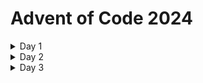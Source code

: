 # Advent of Code 2024

<details>
    <summary>Day 1</summary>
    <br>
    <b>Problem Analysis</b>
    <br>For part 1, the problem was to find the positive difference between two sets of numbers after ordering each set in ascending order. For part 2, the problem was to find the similarity score, defined as the sum of the number of times each number of the first set appears in the second set multiplied by the number in the first set, between the two sets.<br><br>
    <b>Approach and Strategy</b>
    <br>I approached this problem by using ArrayLists because they allowed me to store an undefined amount of elements that may have duplicates, order them by their natural ascending order using the sort method of the Collections class, and access the corresponding values on the left and right sides by their indices. For calculating the differences, I used <code>distance += Math.abs(left.get(i) - right.get(i))</code>, where left and right are ArrayLists, i is a counter in a for loop, and distance is the sum of the differences. For the similarity score, I used <code>score += l * frequency</code>, where l is the current integer in the first/left ArrayList, frequency is the count of the current left integer in the second/right ArrayList, and score is the sum of the similarity scores.<br><br>
    <b>Implementation Reflection</b>
    <br>My implementation is moderately efficient, considering that I aimed to use the same code to solve both parts 1 and 2. However, it would have been more efficient if I had approached each part separately since it would have allowed me to use data structures that are more suited to each part.<br><br>
    <b>Improvements and Lessons Learned</b>
    <br>I can improve my code by using PriorityQueues for part 1 and a HashMap for part 2. This challenge helped me learn that even though a single problem can be solved in many different ways, certain methods can be better in some aspects than others.<br><br>
</details>
<details>
    <summary>Day 2</summary>
    <br>
    <b>Problem Analysis</b>
    <br>For part 1, the problem was to count the number of rows that had either all increasing or all decreasing numbers, a minimum difference of 1 integer between all adjacent numbers, and a maximum difference of 3 integers between all adjacent numbers. For part 2, the problem was similar to part 1, but the total sum had to include rows that met the requirements if one number was removed.<br><br>
    <b>Approach and Strategy</b>
    <br>I approached part 1 by iterating over each line, saving it as <code>int[] report = Arrays.stream(scan.nextLine().split(" ")).mapToInt(Integer::parseInt).toArray()</code>, and iterating over each integer in the report. I then used conditional statements to check whether the very first number is decreasing in respect to the second number, all the numbers are increasing with <code>(!increasing && report[r] < report[r + 1]) || (increasing && report[r] > report[r + 1] && r != 0)</code>, and each number has a permitted difference in respect to their adjacent numbers with <code>(Math.abs(report[r] - report[r + 1]) < 1) || (Math.abs(report[r] - report[r + 1]) > 3)</code>. I approached part 2 by creating a copy of the current report, iterating over the report, iterating over the report within the initial loop, creating a new integer array without the number at the current index, and iterating once more over the report within the original loop using the conditional statements from part 1.<br><br>
    <b>Implementation Reflection</b>
    <br>My implementation is not very efficient since it uses brute force to to test the removal of every single number in each row that didn’t meet the requirements, but it correctly solves both parts using the sample or puzzle input.<br><br>
    <b>Improvements and Lessons Learned</b>
    <br>I can improve my code by determining which indices would truly need to be checked when a line doesn’t meet the requirements at a specific number. Overall, some lessons I learned from this challenge are that brute force can be useful for solving problems in code, but they are often not very efficient.<br><br>
</details>
<details>
    <summary>Day 3</summary>
    <br>
    <b>Problem Analysis</b>
    <br>For part 1, the problem was to find valid multiplication instructions in the format mul(int1,int2) while ignoring invalid instructions and other characters. For part 2, the problem was similar to part 1, but the multiplication instructions were ignored if a valid don’t() instruction was found and reactivated when a valid do() instruction was found, taking into account the most recent instruction detected.<br><br>
    <b>Approach and Strategy</b>
    <br>I approached the problem by using Strings to store each line and using various String methods throughout the program. For example, for each line, I stored the line as a variable called line, declared a variable called start, initialized it with <code>line.indexOf("mul(")</code>, and iterated over the current line of the input while <code>while(start != -1)</code>, changing the content of the variable line to <code>(start + /*end of valid/invalid instruction*/ != line.length() - 1) ? line.substring(start + /*end of valid/invalid instruction*/ + 1) : ""</code>.<br><br>
    <b>Implementation Reflection</b>
    <br>My implementation may not be very efficient since it iterates over each line up to three times per mul() instruction: the first time to locate do() and don’t() instructions before the mul() instruction found, the second time to determine whether a mul() instruction is valid, and the third time to locate do() and don’t() instructions after the last mul() instruction of the current line.<br><br>
    <b>Improvements and Lessons Learned</b>
    <br>Some ways I can improve my code is by using regular expressions instead of String.indexOf() to find mul(), do(), and don’t() instructions and determine whether they are valid. I learned the fundamentals of how to use regex after completing the challenge and obtaining both stars, but even though I didn’t use regex for this particular challenge, I will most likely apply this knowledge in future problems.<br><br>
</details>
<!-- <details>
    <summary>Day 4</summary>
    <br>
    <b>Problem Analysis</b>
    <br>For part 1, the problem was . For part 2, the problem was .<br><br>
    <b>Approach and Strategy</b>
    <br>I approached part 1 by . I approached part 2 by .<br><br>
    <b>Implementation Reflection</b>
    <br>My implementation's efficiency is , but it could be improved by .<br><br>
    <b>Improvements and Lessons Learned</b>
    <br>Some ways I can improve my code is by . Overall, some lessons I learned from this challenge are .<br><br>
</details>
<details>
    <summary>Day 5</summary>
    <br>
    <b>Problem Analysis</b>
    <br>For part 1, the problem was . For part 2, the problem was .<br><br>
    <b>Approach and Strategy</b>
    <br>I approached part 1 by . I approached part 2 by .<br><br>
    <b>Implementation Reflection</b>
    <br>My implementation's efficiency is , but it could be improved by .<br><br>
    <b>Improvements and Lessons Learned</b>
    <br>Some ways I can improve my code is by . Overall, some lessons I learned from this challenge are .<br><br>
</details>
<details>
    <summary>Day 6</summary>
    <br>
    <b>Problem Analysis</b>
    <br>For part 1, the problem was . For part 2, the problem was .<br><br>
    <b>Approach and Strategy</b>
    <br>I approached part 1 by . I approached part 2 by .<br><br>
    <b>Implementation Reflection</b>
    <br>My implementation's efficiency is , but it could be improved by .<br><br>
    <b>Improvements and Lessons Learned</b>
    <br>Some ways I can improve my code is by . Overall, some lessons I learned from this challenge are .<br><br>
</details>
<details>
    <summary>Day 7</summary>
    <br>
    <b>Problem Analysis</b>
    <br>For part 1, the problem was . For part 2, the problem was .<br><br>
    <b>Approach and Strategy</b>
    <br>I approached part 1 by . I approached part 2 by .<br><br>
    <b>Implementation Reflection</b>
    <br>My implementation's efficiency is , but it could be improved by .<br><br>
    <b>Improvements and Lessons Learned</b>
    <br>Some ways I can improve my code is by . Overall, some lessons I learned from this challenge are .<br><br>
</details>
<details>
    <summary>Day 8</summary>
    <br>
    <b>Problem Analysis</b>
    <br>For part 1, the problem was . For part 2, the problem was .<br><br>
    <b>Approach and Strategy</b>
    <br>I approached part 1 by . I approached part 2 by .<br><br>
    <b>Implementation Reflection</b>
    <br>My implementation's efficiency is , but it could be improved by .<br><br>
    <b>Improvements and Lessons Learned</b>
    <br>Some ways I can improve my code is by . Overall, some lessons I learned from this challenge are .<br><br>
</details>
<details>
    <summary>Day 9</summary>
    <br>
    <b>Problem Analysis</b>
    <br>For part 1, the problem was . For part 2, the problem was .<br><br>
    <b>Approach and Strategy</b>
    <br>I approached part 1 by . I approached part 2 by .<br><br>
    <b>Implementation Reflection</b>
    <br>My implementation's efficiency is , but it could be improved by .<br><br>
    <b>Improvements and Lessons Learned</b>
    <br>Some ways I can improve my code is by . Overall, some lessons I learned from this challenge are .<br><br>
</details>
<details>
    <summary>Day 10</summary>
    <br>
    <b>Problem Analysis</b>
    <br>For part 1, the problem was . For part 2, the problem was .<br><br>
    <b>Approach and Strategy</b>
    <br>I approached part 1 by . I approached part 2 by .<br><br>
    <b>Implementation Reflection</b>
    <br>My implementation's efficiency is , but it could be improved by .<br><br>
    <b>Improvements and Lessons Learned</b>
    <br>Some ways I can improve my code is by . Overall, some lessons I learned from this challenge are .<br><br>
</details>
<details>
    <summary>Day 11</summary>
    <br>
    <b>Problem Analysis</b>
    <br>For part 1, the problem was . For part 2, the problem was .<br><br>
    <b>Approach and Strategy</b>
    <br>I approached part 1 by . I approached part 2 by .<br><br>
    <b>Implementation Reflection</b>
    <br>My implementation's efficiency is , but it could be improved by .<br><br>
    <b>Improvements and Lessons Learned</b>
    <br>Some ways I can improve my code is by . Overall, some lessons I learned from this challenge are .<br><br>
</details>
<details>
    <summary>Day 12</summary>
    <br>
    <b>Problem Analysis</b>
    <br>For part 1, the problem was . For part 2, the problem was .<br><br>
    <b>Approach and Strategy</b>
    <br>I approached part 1 by . I approached part 2 by .<br><br>
    <b>Implementation Reflection</b>
    <br>My implementation's efficiency is , but it could be improved by .<br><br>
    <b>Improvements and Lessons Learned</b>
    <br>Some ways I can improve my code is by . Overall, some lessons I learned from this challenge are .<br><br>
</details>
<details>
    <summary>Day 13</summary>
    <br>
    <b>Problem Analysis</b>
    <br>For part 1, the problem was . For part 2, the problem was .<br><br>
    <b>Approach and Strategy</b>
    <br>I approached part 1 by . I approached part 2 by .<br><br>
    <b>Implementation Reflection</b>
    <br>My implementation's efficiency is , but it could be improved by .<br><br>
    <b>Improvements and Lessons Learned</b>
    <br>Some ways I can improve my code is by . Overall, some lessons I learned from this challenge are .<br><br>
</details>
<details>
    <summary>Day 14</summary>
    <br>
    <b>Problem Analysis</b>
    <br>For part 1, the problem was . For part 2, the problem was .<br><br>
    <b>Approach and Strategy</b>
    <br>I approached part 1 by . I approached part 2 by .<br><br>
    <b>Implementation Reflection</b>
    <br>My implementation's efficiency is , but it could be improved by .<br><br>
    <b>Improvements and Lessons Learned</b>
    <br>Some ways I can improve my code is by . Overall, some lessons I learned from this challenge are .<br><br>
</details>
<details>
    <summary>Day 15</summary>
    <br>
    <b>Problem Analysis</b>
    <br>For part 1, the problem was . For part 2, the problem was .<br><br>
    <b>Approach and Strategy</b>
    <br>I approached part 1 by . I approached part 2 by .<br><br>
    <b>Implementation Reflection</b>
    <br>My implementation's efficiency is , but it could be improved by .<br><br>
    <b>Improvements and Lessons Learned</b>
    <br>Some ways I can improve my code is by . Overall, some lessons I learned from this challenge are .<br><br>
</details>
<details>
    <summary>Day 16</summary>
    <br>
    <b>Problem Analysis</b>
    <br>For part 1, the problem was . For part 2, the problem was .<br><br>
    <b>Approach and Strategy</b>
    <br>I approached part 1 by . I approached part 2 by .<br><br>
    <b>Implementation Reflection</b>
    <br>My implementation's efficiency is , but it could be improved by .<br><br>
    <b>Improvements and Lessons Learned</b>
    <br>Some ways I can improve my code is by . Overall, some lessons I learned from this challenge are .<br><br>
</details>
<details>
    <summary>Day 17</summary>
    <br>
    <b>Problem Analysis</b>
    <br>For part 1, the problem was . For part 2, the problem was .<br><br>
    <b>Approach and Strategy</b>
    <br>I approached part 1 by . I approached part 2 by .<br><br>
    <b>Implementation Reflection</b>
    <br>My implementation's efficiency is , but it could be improved by .<br><br>
    <b>Improvements and Lessons Learned</b>
    <br>Some ways I can improve my code is by . Overall, some lessons I learned from this challenge are .<br><br>
</details>
<details>
    <summary>Day 18</summary>
    <br>
    <b>Problem Analysis</b>
    <br>For part 1, the problem was . For part 2, the problem was .<br><br>
    <b>Approach and Strategy</b>
    <br>I approached part 1 by . I approached part 2 by .<br><br>
    <b>Implementation Reflection</b>
    <br>My implementation's efficiency is , but it could be improved by .<br><br>
    <b>Improvements and Lessons Learned</b>
    <br>Some ways I can improve my code is by . Overall, some lessons I learned from this challenge are .<br><br>
</details>
<details>
    <summary>Day 19</summary>
    <br>
    <b>Problem Analysis</b>
    <br>For part 1, the problem was . For part 2, the problem was .<br><br>
    <b>Approach and Strategy</b>
    <br>I approached part 1 by . I approached part 2 by .<br><br>
    <b>Implementation Reflection</b>
    <br>My implementation's efficiency is , but it could be improved by .<br><br>
    <b>Improvements and Lessons Learned</b>
    <br>Some ways I can improve my code is by . Overall, some lessons I learned from this challenge are .<br><br>
</details>
<details>
    <summary>Day 20</summary>
    <br>
    <b>Problem Analysis</b>
    <br>For part 1, the problem was . For part 2, the problem was .<br><br>
    <b>Approach and Strategy</b>
    <br>I approached part 1 by . I approached part 2 by .<br><br>
    <b>Implementation Reflection</b>
    <br>My implementation's efficiency is , but it could be improved by .<br><br>
    <b>Improvements and Lessons Learned</b>
    <br>Some ways I can improve my code is by . Overall, some lessons I learned from this challenge are .<br><br>
</details>
<details>
    <summary>Day 21</summary>
    <br>
    <b>Problem Analysis</b>
    <br>For part 1, the problem was . For part 2, the problem was .<br><br>
    <b>Approach and Strategy</b>
    <br>I approached part 1 by . I approached part 2 by .<br><br>
    <b>Implementation Reflection</b>
    <br>My implementation's efficiency is , but it could be improved by .<br><br>
    <b>Improvements and Lessons Learned</b>
    <br>Some ways I can improve my code is by . Overall, some lessons I learned from this challenge are .<br><br>
</details>
<details>
    <summary>Day 22</summary>
    <br>
    <b>Problem Analysis</b>
    <br>For part 1, the problem was . For part 2, the problem was .<br><br>
    <b>Approach and Strategy</b>
    <br>I approached part 1 by . I approached part 2 by .<br><br>
    <b>Implementation Reflection</b>
    <br>My implementation's efficiency is , but it could be improved by .<br><br>
    <b>Improvements and Lessons Learned</b>
    <br>Some ways I can improve my code is by . Overall, some lessons I learned from this challenge are .<br><br>
</details>
<details>
    <summary>Day 23</summary>
    <br>
    <b>Problem Analysis</b>
    <br>For part 1, the problem was . For part 2, the problem was .<br><br>
    <b>Approach and Strategy</b>
    <br>I approached part 1 by . I approached part 2 by .<br><br>
    <b>Implementation Reflection</b>
    <br>My implementation's efficiency is , but it could be improved by .<br><br>
    <b>Improvements and Lessons Learned</b>
    <br>Some ways I can improve my code is by . Overall, some lessons I learned from this challenge are .<br><br>
</details>
<details>
    <summary>Day 24</summary>
    <br>
    <b>Problem Analysis</b>
    <br>For part 1, the problem was . For part 2, the problem was .<br><br>
    <b>Approach and Strategy</b>
    <br>I approached part 1 by . I approached part 2 by .<br><br>
    <b>Implementation Reflection</b>
    <br>My implementation's efficiency is , but it could be improved by .<br><br>
    <b>Improvements and Lessons Learned</b>
    <br>Some ways I can improve my code is by . Overall, some lessons I learned from this challenge are .<br><br>
</details>
<details>
    <summary>Day 25</summary>
    <br>
    <b>Problem Analysis</b>
    <br>For part 1, the problem was . For part 2, the problem was .<br><br>
    <b>Approach and Strategy</b>
    <br>I approached part 1 by . I approached part 2 by .<br><br>
    <b>Implementation Reflection</b>
    <br>My implementation's efficiency is , but it could be improved by .<br><br>
    <b>Improvements and Lessons Learned</b>
    <br>Some ways I can improve my code is by . Overall, some lessons I learned from this challenge are .<br><br>
</details> -->
